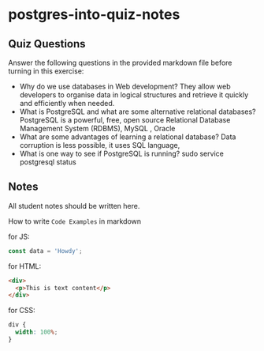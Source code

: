 # postgres-into-quiz-notes

## Quiz Questions

Answer the following questions in the provided markdown file before turning in this exercise:

- Why do we use databases in Web development?
  They allow web developers to organise data in logical structures and retrieve it quickly and efficiently when needed.
- What is PostgreSQL and what are some alternative relational databases?
  PostgreSQL is a powerful, free, open source Relational Database Management System (RDBMS), MySQL , Oracle
- What are some advantages of learning a relational database?
  Data corruption is less possible, it uses SQL language,
- What is one way to see if PostgreSQL is running?
  sudo service postgresql status

## Notes

All student notes should be written here.

How to write `Code Examples` in markdown

for JS:

```javascript
const data = 'Howdy';
```

for HTML:

```html
<div>
  <p>This is text content</p>
</div>
```

for CSS:

```css
div {
  width: 100%;
}
```
